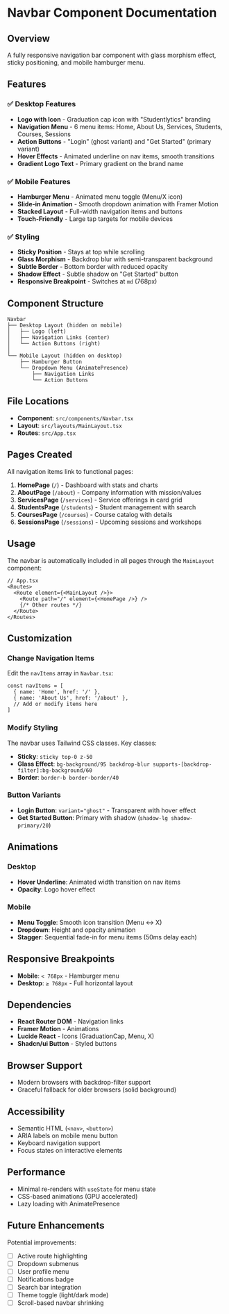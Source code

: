 # Navbar Component Documentation

## Overview

A fully responsive navigation bar component with glass morphism effect, sticky positioning, and mobile hamburger menu.

## Features

### ✅ Desktop Features
- **Logo with Icon** - Graduation cap icon with "Studentlytics" branding
- **Navigation Menu** - 6 menu items: Home, About Us, Services, Students, Courses, Sessions
- **Action Buttons** - "Login" (ghost variant) and "Get Started" (primary variant)
- **Hover Effects** - Animated underline on nav items, smooth transitions
- **Gradient Logo Text** - Primary gradient on the brand name

### ✅ Mobile Features
- **Hamburger Menu** - Animated menu toggle (Menu/X icon)
- **Slide-in Animation** - Smooth dropdown animation with Framer Motion
- **Stacked Layout** - Full-width navigation items and buttons
- **Touch-Friendly** - Large tap targets for mobile devices

### ✅ Styling
- **Sticky Position** - Stays at top while scrolling
- **Glass Morphism** - Backdrop blur with semi-transparent background
- **Subtle Border** - Bottom border with reduced opacity
- **Shadow Effect** - Subtle shadow on "Get Started" button
- **Responsive Breakpoint** - Switches at `md` (768px)

## Component Structure

```
Navbar
├── Desktop Layout (hidden on mobile)
│   ├── Logo (left)
│   ├── Navigation Links (center)
│   └── Action Buttons (right)
│
└── Mobile Layout (hidden on desktop)
    ├── Hamburger Button
    └── Dropdown Menu (AnimatePresence)
        ├── Navigation Links
        └── Action Buttons
```

## File Locations

- **Component**: `src/components/Navbar.tsx`
- **Layout**: `src/layouts/MainLayout.tsx`
- **Routes**: `src/App.tsx`

## Pages Created

All navigation items link to functional pages:

1. **HomePage** (`/`) - Dashboard with stats and charts
2. **AboutPage** (`/about`) - Company information with mission/values
3. **ServicesPage** (`/services`) - Service offerings in card grid
4. **StudentsPage** (`/students`) - Student management with search
5. **CoursesPage** (`/courses`) - Course catalog with details
6. **SessionsPage** (`/sessions`) - Upcoming sessions and workshops

## Usage

The navbar is automatically included in all pages through the `MainLayout` component:

```tsx
// App.tsx
<Routes>
  <Route element={<MainLayout />}>
    <Route path="/" element={<HomePage />} />
    {/* Other routes */}
  </Route>
</Routes>
```

## Customization

### Change Navigation Items

Edit the `navItems` array in `Navbar.tsx`:

```tsx
const navItems = [
  { name: 'Home', href: '/' },
  { name: 'About Us', href: '/about' },
  // Add or modify items here
]
```

### Modify Styling

The navbar uses Tailwind CSS classes. Key classes:

- **Sticky**: `sticky top-0 z-50`
- **Glass Effect**: `bg-background/95 backdrop-blur supports-[backdrop-filter]:bg-background/60`
- **Border**: `border-b border-border/40`

### Button Variants

- **Login Button**: `variant="ghost"` - Transparent with hover effect
- **Get Started Button**: Primary with shadow (`shadow-lg shadow-primary/20`)

## Animations

### Desktop
- **Hover Underline**: Animated width transition on nav items
- **Opacity**: Logo hover effect

### Mobile
- **Menu Toggle**: Smooth icon transition (Menu ↔ X)
- **Dropdown**: Height and opacity animation
- **Stagger**: Sequential fade-in for menu items (50ms delay each)

## Responsive Breakpoints

- **Mobile**: `< 768px` - Hamburger menu
- **Desktop**: `≥ 768px` - Full horizontal layout

## Dependencies

- **React Router DOM** - Navigation links
- **Framer Motion** - Animations
- **Lucide React** - Icons (GraduationCap, Menu, X)
- **Shadcn/ui Button** - Styled buttons

## Browser Support

- Modern browsers with backdrop-filter support
- Graceful fallback for older browsers (solid background)

## Accessibility

- Semantic HTML (`<nav>`, `<button>`)
- ARIA labels on mobile menu button
- Keyboard navigation support
- Focus states on interactive elements

## Performance

- Minimal re-renders with `useState` for menu state
- CSS-based animations (GPU accelerated)
- Lazy loading with AnimatePresence

## Future Enhancements

Potential improvements:

- [ ] Active route highlighting
- [ ] Dropdown submenus
- [ ] User profile menu
- [ ] Notifications badge
- [ ] Search bar integration
- [ ] Theme toggle (light/dark mode)
- [ ] Scroll-based navbar shrinking
